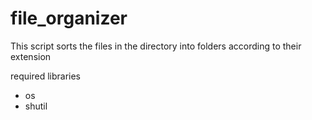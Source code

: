 # file_organizer

This script sorts the files in the directory into folders according to their extension

required libraries
- os
- shutil
